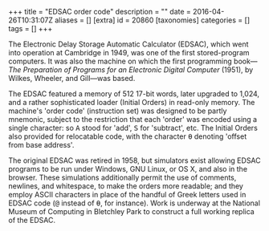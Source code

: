 +++
title = "EDSAC order code"
description = ""
date = 2016-04-26T10:31:07Z
aliases = []
[extra]
id = 20860
[taxonomies]
categories = []
tags = []
+++


The Electronic Delay Storage Automatic Calculator (EDSAC), which went into operation at Cambridge in 1949, was one of the first stored-program computers. It was also the machine on which the first programming book—<i>The Preparation of Programs for an Electronic Digital Computer</i> (1951), by Wilkes, Wheeler, and Gill—was based.

The EDSAC featured a memory of 512 17-bit words, later upgraded to 1,024, and a rather sophisticated loader (Initial Orders) in read-only memory. The machine's 'order code' (instruction set) was designed to be partly mnemonic, subject to the restriction that each 'order' was encoded using a single character: so <tt>A</tt> stood for 'add', <tt>S</tt> for 'subtract', etc. The Initial Orders also provided for relocatable code, with the character <tt>θ</tt> denoting 'offset from base address'.

The original EDSAC was retired in 1958, but simulators exist allowing EDSAC programs to be run under Windows, GNU Linux, or OS X, and also in the browser. These simulations additionally permit the use of comments, newlines, and whitespace, to make the orders more readable; and they employ ASCII characters in place of the handful of Greek letters used in EDSAC code (<tt>@</tt> instead of <tt>θ</tt>, for instance). Work is underway at the National Museum of Computing in Bletchley Park to construct a full working replica of the EDSAC.
